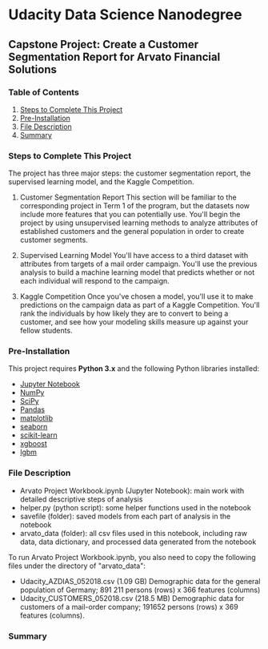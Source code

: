 # Udacity Data Science Nanodegree
## Capstone Project: Create a Customer Segmentation Report for Arvato Financial Solutions

### Table of Contents

1. [Steps to Complete This Project](#steps)
2. [Pre-Installation](#install)
3. [File Description](#file)
4. [Summary](#summary)

### Steps to Complete This Project <a name="steps"></a>
The project has three major steps: the customer segmentation report, the supervised learning model, and the Kaggle Competition.

1. Customer Segmentation Report
This section will be familiar to the corresponding project in Term 1 of the program, but the datasets now include more features that you can potentially use. You'll begin the project by using unsupervised learning methods to analyze attributes of established customers and the general population in order to create customer segments.

2. Supervised Learning Model
You'll have access to a third dataset with attributes from targets of a mail order campaign. You'll use the previous analysis to build a machine learning model that predicts whether or not each individual will respond to the campaign.

3. Kaggle Competition
Once you've chosen a model, you'll use it to make predictions on the campaign data as part of a Kaggle Competition. You'll rank the individuals by how likely they are to convert to being a customer, and see how your modeling skills measure up against your fellow students.

### Pre-Installation <a name="install"></a>

This project requires **Python 3.x** and the following Python libraries installed:

- [Jupyter Notebook](https://jupyter.org/)
- [NumPy](http://www.numpy.org/)
- [SciPy](https://www.scipy.org/)
- [Pandas](http://pandas.pydata.org)
- [matplotlib](http://matplotlib.org/)
- [seaborn](https://seaborn.pydata.org/)
- [scikit-learn](http://scikit-learn.org/stable/)
- [xgboost](https://xgboost.readthedocs.io/)
- [lgbm](https://lightgbm.readthedocs.io/)

### File Description <a name="file"></a>

- Arvato Project Workbook.ipynb (Jupyter Notebook): main work with detailed descriptive steps of analysis
- helper.py (python script): some helper functions used in the notebook
- savefile (folder): saved models from each part of analysis in the notebook
- arvato_data (folder): all csv files used in this notebook, including raw data, data dictionary, and processed data generated from the notebook

To run Arvato Project Workbook.ipynb, you also need to copy the following files under the directory of "arvato_data":
- Udacity_AZDIAS_052018.csv (1.09 GB) Demographic data for the general population of Germany; 891 211 persons (rows) x 366 features (columns)
- Udacity_CUSTOMERS_052018.csv (218.5 MB) Demographic data for customers of a mail-order company; 191652 persons (rows) x 369 features (columns).

### Summary <a name="summary"></a>



